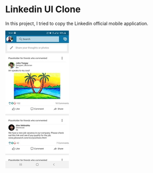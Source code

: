# Linkedin UI Clone

In this project, I tried to copy the Linkedin official mobile application. 

![Screenshot of the cloned app](/assets/images/screenshot.jpg)

